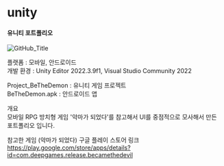 # unity
#### 유니티 포트폴리오

![GitHub_Title](https://github.com/dx83/unity/assets/57241850/bfd083ae-458f-4b34-ba44-c00a09811477)

플랫폼 : 모바일, 안드로이드   
개발 환경 : Unity Editor 2022.3.9f1, Visual Studio Community 2022

Project_BeTheDemon  : 유니티 게임 프로젝트   
BeTheDemon.apk      : 안드로이드 앱   

개요   
모바일 RPG 방치형 게임 '악마가 되었다'를 참고해서 UI를 중점적으로 모사해서 만든 포트폴리오 입니다.

참고한 게임 (악마가 되었다) 구글 플레이 스토어 링크   
https://play.google.com/store/apps/details?id=com.deepgames.release.becamethedevil
